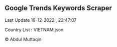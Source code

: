 

## Google Trends Keywords Scraper 
 
Last Update 16-12-2022 , 22:47:07

Country List :
VIETNAM.json



© Abdul Muttaqin 
